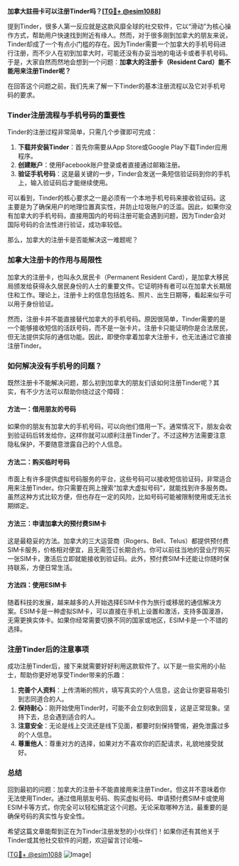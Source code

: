 **加拿大註冊卡可以注册Tinder吗？[[TG💪+ @esim1088](https://t.me/s/esim1088)]**

提到Tinder，很多人第一反应就是这款风靡全球的社交软件，它以“滑动”为核心操作方式，帮助用户快速找到附近有缘人。然而，对于很多刚到加拿大的朋友来说，Tinder却成了一个有点小门槛的存在。因为Tinder需要一个加拿大的手机号码进行注册，而不少人在初到加拿大时，可能还没有办妥当地的电话卡或者手机号码。于是，大家自然而然地会想到一个问题：**加拿大的注册卡（Resident Card）能不能用来注册Tinder呢？**

在回答这个问题之前，我们先来了解一下Tinder的基本注册流程以及它对手机号码的要求。

### Tinder注册流程与手机号码的重要性

Tinder的注册过程非常简单，只需几个步骤即可完成：

1. **下载并安装Tinder**：首先你需要从App Store或Google Play下载Tinder应用程序。
2. **创建账户**：使用Facebook账户登录或者直接通过邮箱注册。
3. **验证手机号码**：这是最关键的一步，Tinder会发送一条短信验证码到你的手机上，输入验证码后才能继续使用。

可以看到，Tinder的核心要求之一是必须有一个本地手机号码来接收验证码。这主要是为了确保用户的地理位置真实性，并防止垃圾账户的泛滥。因此，如果你没有加拿大的手机号码，直接用国内的号码注册可能会遇到问题，因为Tinder会对国际号码的合法性进行验证，成功率较低。

那么，加拿大的注册卡是否能解决这一难题呢？

### 加拿大注册卡的作用与局限性

加拿大的注册卡，也叫永久居民卡（Permanent Resident Card），是加拿大移民局颁发给获得永久居民身份的人士的重要文件。它证明持有者可以在加拿大长期居住和工作。理论上，注册卡上的信息包括姓名、照片、出生日期等，看起来似乎可以用于身份验证。

然而，注册卡并不能直接替代加拿大的手机号码。原因很简单，Tinder需要的是一个能够接收短信的活跃号码，而不是一张卡片。注册卡只能证明你是合法居民，但无法提供实际的通信功能。因此，即使你拿着加拿大注册卡，也无法通过它直接注册Tinder。

### 如何解决没有手机号的问题？

既然注册卡不能解决问题，那么初到加拿大的朋友们该如何注册Tinder呢？其实，有不少方法可以帮助你绕过这个障碍：

#### 方法一：借用朋友的号码
如果你的朋友有加拿大的手机号码，可以向他们借用一下。通常情况下，朋友会收到验证码后转发给你，这样你就可以顺利注册Tinder了。不过这种方法需要注意隐私保护，不要随意泄露自己的个人信息。

#### 方法二：购买临时号码
市面上有许多提供虚拟号码服务的平台，这些号码可以接收短信验证码，非常适合用来注册Tinder。你只需要在网上搜索“加拿大虚拟号码”，就能找到许多服务商。虽然这种方式比较方便，但也存在一定的风险，比如号码可能被限制使用或无法长期绑定。

#### 方法三：申请加拿大的预付费SIM卡
这是最稳妥的方法。加拿大的三大运营商（Rogers、Bell、Telus）都提供预付费SIM卡服务，价格相对便宜，且无需签订长期合约。你可以前往当地的营业厅购买一张SIM卡，激活后立即就能接收到验证码。此外，预付费SIM卡还能让你随时保持联系，方便日常生活。

#### 方法四：使用ESIM卡
随着科技的发展，越来越多的人开始选择ESIM卡作为旅行或移居的通信解决方案。ESIM卡是一种虚拟SIM卡，可以直接在手机上设置和激活，支持多国漫游，无需更换实体卡。如果你经常需要切换不同的国家或地区，ESIM卡是一个不错的选择。

### 注册Tinder后的注意事项

成功注册Tinder后，接下来就需要好好利用这款软件了。以下是一些实用的小贴士，帮助你更好地享受Tinder带来的乐趣：

1. **完善个人资料**：上传清晰的照片，填写真实的个人信息，这会让你更容易吸引到志同道合的人。
2. **保持耐心**：刚开始使用Tinder时，可能不会立刻收到回复，这是正常现象。坚持下去，总会遇到适合的人。
3. **注意安全**：无论是线上交流还是线下见面，都要时刻保持警惕，避免泄露过多的个人信息。
4. **尊重他人**：尊重对方的选择，如果对方不喜欢你的匹配请求，礼貌地接受就好。

### 总结

回到最初的问题：加拿大的注册卡不能直接用来注册Tinder。但这并不意味着你无法使用Tinder。通过借用朋友号码、购买虚拟号码、申请预付费SIM卡或使用ESIM卡等方式，你完全可以轻松搞定这个问题。无论采取哪种方法，最重要的是确保号码的真实性与安全性。

希望这篇文章能帮到正在为Tinder注册发愁的小伙伴们！如果你还有其他关于Tinder或其他社交软件的问题，欢迎留言讨论哦~ 

[[TG💪+ @esim1088](https://t.me/s/esim1088) ![Image](https://i.postimg.cc/4NQfJmqS/Snipaste-2025-05-13-00-14-12.png)]